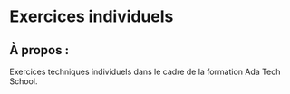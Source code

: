 # Exercices individuels


## À propos :
Exercices techniques individuels dans le cadre de la formation Ada Tech School.




